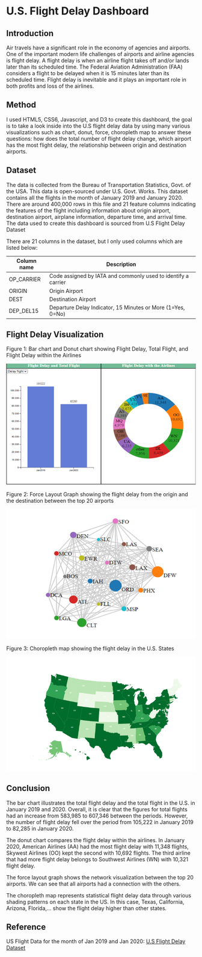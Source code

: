 # U.S. Flight Delay Dashboard

## Introduction 

Air travels have a significant role in the economy of agencies and airports. One of the important modern life challenges of airports and airline agencies is flight delay. A flight delay is when an airline flight takes off and/or lands later than its scheduled time. The Federal Aviation Administration (FAA) considers a flight to be delayed when it is 15 minutes later than its scheduled time. Flight delay is inevitable and it plays an important role in both profits and loss of the airlines.

## Method

I used HTML5, CSS6, Javascript, and D3 to create this dashboard, the goal is to take a look inside into the U.S flight delay data by using many various visualizations such as chart, donut, force, choropleth map to answer these questions: how does the total number of flight delay change, which airport has the most flight delay, the relationship between origin and destination airports.

## Dataset

The data is collected from the Bureau of Transportation Statistics, Govt. of the USA. This data is open-sourced under U.S. Govt. Works. This dataset contains all the flights in the month of January 2019 and January 2020. There are around 400,000 rows in this file and 21 feature columns indicating the features of the flight including information about origin airport, destination airport, airplane information, departure time, and arrival time. The data used to create this dashboard is sourced from U.S Flight Delay Dataset

There are 21 columns in the dataset, but I only used columns which are listed below:

|    Column name    |                                   Description               |
|-------------------|-------------------------------------------------------------|
|OP_CARRIER         |Code assigned by IATA and commonly used to identify a carrier|
|ORIGIN             |Origin Airport                                               |
|DEST               |Destination Airport                                          |
|DEP_DEL15          |Departure Delay Indicator, 15 Minutes or More (1=Yes, 0=No)  |

## Flight Delay Visualization

Figure 1: Bar chart and Donut chart showing Flight Delay, Total Flight, and Flight Delay within the Airlines

![Bar Chart!](/resources/barchart.png "Bar Chart")

Figure 2: Force Layout Graph showing the flight delay from the origin and the destination between the top 20 airports

![Force Layout Graph!](/resources/ForceLayoutGraph.png "Force Layout Graph")

Figure 3: Choropleth map showing the flight delay in the U.S. States

![Choropleth Map!](/resources/ChoroplethMap.png "Choropleth Map")

## Conclusion

The bar chart illustrates the total flight delay and the total flight in the U.S. in January 2019 and 2020. Overall, it is clear that the figures for total flights had an increase from 583,985 to 607,346 between the periods. However, the number of flight delay fell over the period from 105,222 in January 2019 to 82,285 in January 2020.

The donut chart compares the flight delay within the airlines. In January 2020, American Airlines (AA) had the most flight delay with 11,348 flights, Skywest Airlines (OO) kept the second with 10,692 flights. The third airline that had more flight delay belongs to Southwest Airlines (WN) with 10,321 flight delay.

The force layout graph shows the network visualization between the top 20 airports. We can see that all airports had a connection with the others.

The choropleth map represents statistical flight delay data through various shading patterns on each state in the US. In this case, Texas, California, Arizona, Florida,... show the flight delay higher than other states.

## Reference

US Flight Data for the month of Jan 2019 and Jan 2020: [U.S Flight Delay Dataset](https://www.kaggle.com/divyansh22/february-flight-delay-prediction#Feb_2020_ontime.csv)
